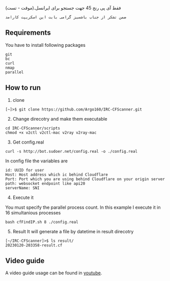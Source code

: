 فقط آی پی رنج 45 جهت جستجو برای ایرانسل.(موقت - تست)
```
ضمن تشکر از جناب باشسیز گرامی بابت این اسکریپت کارامد
```
## Requirements
You have to install following packages
```
git
bc
curl
nmap
parallel
```

## How to run
1. clone

```shell
[~]>$ git clone https://github.com/Argo160/IRC-CFScanner.git
```

2. Change direcotry and make them executable

```shell
cd IRC-CFScanner/scripts
chmod +x v2ctl v2ctl-mac v2ray v2ray-mac
```

3. Get config.real

```shell
curl -s http://bot.sudoer.net/config.real -o ./config.real
```

In config file the variables are
```shell
id: UUID for user
Host: Host address which ic behind Cloudflare
Port: Port which you are using behind Cloudflare on your origin server
path: websocket endpoint like api20
serverName: SNI
```

4. Execute it

You must specify the parallel process count. In this example I execute it in 16 simultanious processes

```shell
bash cfFindIP.sh 8 ./config.real
```

5. Result
It will generate a file by datetime in result direcotry

```shell
[~/IRC-CFScanner]>$ ls result/
20230120-203358-result.cf
```

## Video guide
A video guide usage can be found in [youtube](https://youtu.be/xzuMnxEw97U "youtube").
